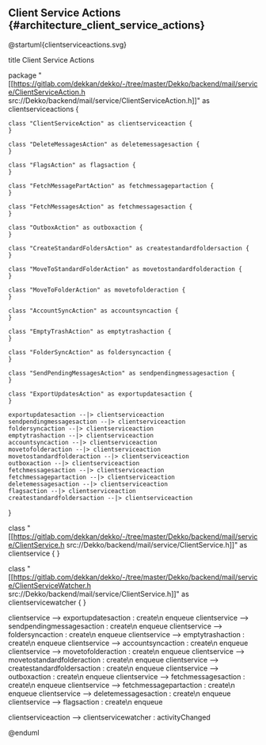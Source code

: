 ## Client Service Actions {#architecture_client_service_actions}

@startuml{clientserviceactions.svg}

title Client Service Actions

package "[[https://gitlab.com/dekkan/dekko/-/tree/master/Dekko/backend/mail/service/ClientServiceAction.h src://Dekko/backend/mail/service/ClientServiceAction.h]]" as clientserviceactions {

    class "ClientServiceAction" as clientserviceaction {
    }

    class "DeleteMessagesAction" as deletemessagesaction {
    }

    class "FlagsAction" as flagsaction {
    }

    class "FetchMessagePartAction" as fetchmessagepartaction {
    }

    class "FetchMessagesAction" as fetchmessagesaction {
    }

    class "OutboxAction" as outboxaction {
    }

    class "CreateStandardFoldersAction" as createstandardfoldersaction {
    }

    class "MoveToStandardFolderAction" as movetostandardfolderaction {
    }

    class "MoveToFolderAction" as movetofolderaction {
    }

    class "AccountSyncAction" as accountsyncaction {
    }

    class "EmptyTrashAction" as emptytrashaction {
    }

    class "FolderSyncAction" as foldersyncaction {
    }

    class "SendPendingMessagesAction" as sendpendingmessagesaction {
    }

    class "ExportUpdatesAction" as exportupdatesaction {
    }

    exportupdatesaction --|> clientserviceaction
    sendpendingmessagesaction --|> clientserviceaction
    foldersyncaction --|> clientserviceaction
    emptytrashaction --|> clientserviceaction
    accountsyncaction --|> clientserviceaction
    movetofolderaction --|> clientserviceaction
    movetostandardfolderaction --|> clientserviceaction
    outboxaction --|> clientserviceaction
    fetchmessagesaction --|> clientserviceaction
    fetchmessagepartaction --|> clientserviceaction
    deletemessagesaction --|> clientserviceaction
    flagsaction --|> clientserviceaction
    createstandardfoldersaction --|> clientserviceaction

}

class "[[https://gitlab.com/dekkan/dekko/-/tree/master/Dekko/backend/mail/service/ClientService.h src://Dekko/backend/mail/service/ClientService.h]]" as clientservice {
}

class "[[https://gitlab.com/dekkan/dekko/-/tree/master/Dekko/backend/mail/service/ClientServiceWatcher.h src://Dekko/backend/mail/service/ClientService.h]]" as clientservicewatcher {
}

clientservice --> exportupdatesaction : create\n enqueue
clientservice --> sendpendingmessagesaction : create\n enqueue
clientservice --> foldersyncaction : create\n enqueue
clientservice --> emptytrashaction : create\n enqueue
clientservice --> accountsyncaction : create\n enqueue
clientservice --> movetofolderaction : create\n enqueue
clientservice --> movetostandardfolderaction : create\n enqueue
clientservice --> createstandardfoldersaction : create\n enqueue
clientservice --> outboxaction : create\n enqueue
clientservice --> fetchmessagesaction : create\n enqueue
clientservice --> fetchmessagepartaction : create\n enqueue
clientservice --> deletemessagesaction : create\n enqueue
clientservice --> flagsaction : create\n enqueue

clientserviceaction --> clientservicewatcher : activityChanged

@enduml
